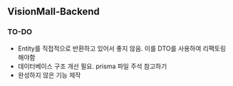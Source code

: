 ## VisionMall-Backend



### TO-DO
- Entity를 직접적으로 반환하고 있어서 좋지 않음. 이를 DTO를 사용하여 리팩토링 해야함
- 데이터베이스 구조 개선 필요. prisma 파일 주석 참고하기
- 완성하지 않은 기능 제작